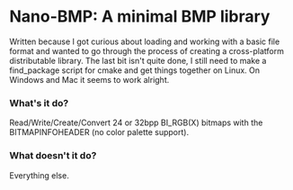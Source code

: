 Nano-BMP: A minimal BMP library
=
Written because I got curious about loading and working with a basic file format and wanted to go through
the process of creating a cross-platform distributable library. The last bit isn't quite done, I still need
to make a find_package script for cmake and get things together on Linux. On Windows and Mac it seems to work alright.

### What's it do?
Read/Write/Create/Convert 24 or 32bpp BI_RGB(X) bitmaps with the BITMAPINFOHEADER (no color palette support).

### What doesn't it do? 
Everything else.

